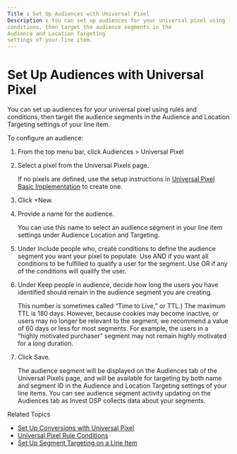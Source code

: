 ```yaml
---
Title : Set Up Audiences with Universal Pixel
Description : You can set up audiences for your universal pixel using rules and
conditions, then target the audience segments in the
Audience and Location Targeting
settings of your line item.
---
```



# Set Up Audiences with Universal Pixel



You can set up audiences for your universal pixel using rules and
conditions, then target the audience segments in the
Audience and Location Targeting
settings of your line item.



To configure an audience:




1.  From the top menu bar, click
    Audiences
    \> Universal Pixel 
2.  Select a pixel from the
    Universal Pixels page.
    

    If no pixels are defined, use the setup instructions in
    <a href="universal-pixel-basic-implementation.md" class="xref"
    title="With the most basic implementation of the universal pixel, you can track page views and identify the URLs driving them. Setting up the basic implementation requires you to set up the Universal Pixel object in Invest DSP, deploy the script code containing the pixel ID on your website, and check your pixel activity on the Activity tab in the Universal Pixels page.">Universal
    Pixel Basic Implementation</a> to create one.

    
3.  Click
    +New.
4.  Provide a name for the audience. 
    

    You can use this name to select an audience segment in your line
    item settings under Audience Location and
    Targeting.

    
5.  Under Include people
    who, create conditions to define the audience segment you
    want your pixel to populate. Use AND if you want all conditions to
    be fulfilled to qualify a user for the segment. Use OR if any of the
    conditions will qualify the user. 
6.  Under Keep people in
    audience, decide how long the users you have identified
    should remain in the audience segment you are creating.
    

    This number is sometimes called “Time to Live,” or TTL.) The maximum
    TTL is 180 days. However, because cookies may become inactive, or
    users may no longer be relevant to the segment, we recommend a value
    of 60 days or less for most segments. For example, the users in a
    “highly motivated purchaser” segment may not remain highly motivated
    for a long duration.

    
7.  Click Save.
    
    

    The audience segment will be displayed on the
    Audiences tab of the
    Universal Pixels page, and
    will be available for targeting by both name and segment ID in the
    Audience and Location Targeting
    settings of your line items.
    You can see audience segment activity updating on the
    Audiences tab as
    Invest DSP collects data about your
    segments.

    





Related Topics

- <a href="set-up-conversions-with-universal-pixel.md" class="xref"
  title="You can set up conversions for your universal pixel using rules and conditions, then track conversion activity using Invest DSP reporting.">Set
  Up Conversions with Universal Pixel</a>
- <a href="universal-pixel-rule-conditions.md" class="xref">Universal
  Pixel Rule Conditions</a>
- <a href="set-up-segment-targeting-on-a-line-item.md" class="xref"
  title="You can set up a line item to target segments that you&#39;ve created, as well as segments from third-party data providers.">Set
  Up Segment Targeting on a Line Item</a>







